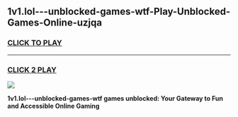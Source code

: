 
## 1v1.lol---unblocked-games-wtf-Play-Unblocked-Games-Online-uzjqa
<h3>
<a href="https://premium76.site?title=1v1.lol---unblocked-games-wtf&ref=25A">CLICK TO PLAY</a></h3>
<hr>

<h3>
<a href="https://premium76.site?title=1v1.lol---unblocked-games-wtf&ref=25A">CLICK 2 PLAY</a>
  
</h3>

<a href="https://premium76.site?title=1v1.lol---unblocked-games-wtf&ref=25A"><img src="https://clearcache.store/games.png"></a>


**1v1.lol---unblocked-games-wtf games unblocked: Your Gateway to Fun and Accessible Online Gaming**
